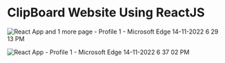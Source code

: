 # ClipBoard Website Using ReactJS




![React App and 1 more page - Profile 1 - Microsoft​ Edge 14-11-2022 6 29 13 PM](https://user-images.githubusercontent.com/95397948/201667579-9661f0a6-6ee5-4146-9327-3bbac2ce6dd2.png)




![React App - Profile 1 - Microsoft​ Edge 14-11-2022 6 37 02 PM](https://user-images.githubusercontent.com/95397948/201667957-d77eb2b1-e24a-4ea6-acfc-c295d5d42270.png)
